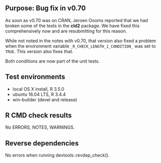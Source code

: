 ## Purpose: Bug fix in v0.70

As soon as v0.70 was on CRAN, Jeroen Oooms reported that we had broken some of the tests in the **cld2** package.  We have fixed this comprehensively now and are resubmitting for this reason.

While not noted in the notes with v0.70, that version also fixed a problem when the environment variable `_R_CHECK_LENGTH_1_CONDITION_` was set to `TRUE`. This version also fixes that.

Both conditions are now part of the unit tests.

## Test environments

* local OS X install, R 3.5.0
* ubuntu 16.04 LTS, R 3.4.4
* win-builder (devel and release)

## R CMD check results

No ERRORS, NOTES, WARNINGS.

## Reverse dependencies

No errors when running devtools::revdep_check().
